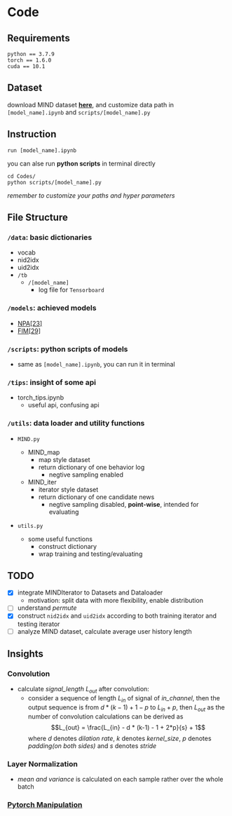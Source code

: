 # Code
## Requirements
```shell
python == 3.7.9
torch == 1.6.0
cuda == 10.1
```

## Dataset
download MIND dataset [**here**](https://msnews.github.io/), and customize data path in `[model_name].ipynb` and `scripts/[model_name].py`

## Instruction
```shell
run [model_name].ipynb
```
you can alse run **python scripts** in terminal directly
```shell
cd Codes/
python scripts/[model_name].py
```
*remember to customize your paths and hyper parameters*

## File Structure
### `/data`: basic dictionaries
  - vocab
  - nid2idx
  - uid2idx
  - `/tb`
    - `/[model_name]`
      - log file for `Tensorboard`

### `/models`: achieved models
  - [NPA[23]](NPA.ipynb)
  - [FIM[29]](FIM.ipynb)

### `/scripts`: python scripts of models
  - same as `[model_name].ipynb`, you can run it in terminal  

### `/tips`: insight of some api
  - torch_tips.ipynb
    - useful api, confusing api

### `/utils`: data loader and utility functions
- `MIND.py`
  - MIND_map
    - map style dataset
    - return dictionary of one behavior log
      - negtive sampling enabled
  - MIND_iter
    - iterator style dataset
    - return dictionary of one candidate news
      - negtive sampling disabled, **point-wise**, intended for evaluating

- `utils.py`
  - some useful functions
    - construct dictionary
    - wrap training and testing/evaluating

## TODO
- [x] integrate MINDIterator to Datasets and Dataloader
  - motivation: split data with more flexibility, enable distribution
- [ ] understand *permute*
- [x] construct `nid2idx` and `uid2idx` according to both training iterator and testing iterator
- [ ] analyze MIND dataset, calculate average user history length

## Insights
### Convolution
- calculate *signal_length* $L_{out}$ after convolution:
  - consider a sequence of length $L_{in}$ of signal of *in_channel*, then the output sequence is from $d * (k-1) + 1 - p$ to $L_{in} + p$, then $L_{out}$ as the number of convolution calculations can be derived as $$L_{out} = \frac{L_{in} - d * (k-1) - 1 + 2*p}{s} + 1$$where $d$ denotes *dilation rate*, $k$ denotes *kernel_size*, $p$ denotes *padding(on both sides)* and $s$ denotes *stride*

### Layer Normalization
- *mean and variance* is calculated on each sample rather over the whole batch

### [Pytorch Manipulation](tips/torch_tips.ipynb)
